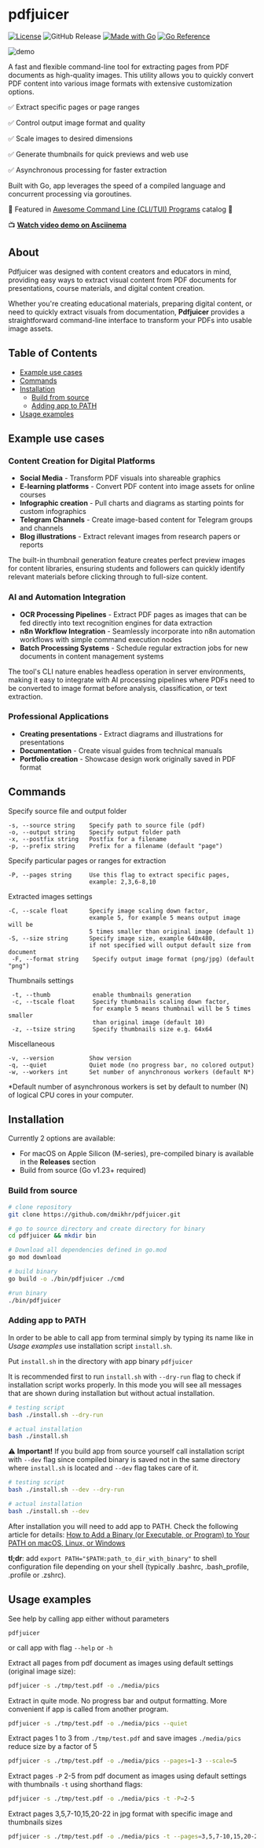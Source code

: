 # pdfjuicer

[![License](https://img.shields.io/github/license/dmikhr/pdfjuicer.svg)](LICENSE)
![GitHub Release](https://img.shields.io/github/v/release/dmikhr/pdfjuicer)
[![Made with Go](https://img.shields.io/badge/Made%20with-Go-1f425f.svg)](https://go.dev/)
[![Go Reference](https://pkg.go.dev/badge/github.com/dmikhr/pdfjuicer.svg)](https://pkg.go.dev/github.com/dmikhr/pdfjuicer)

![demo](assets/pdfjuicer_action.png)

A fast and flexible command-line tool for extracting pages from PDF documents as high-quality images. This utility allows you to quickly convert PDF content into various image formats with extensive customization options.

✅ Extract specific pages or page ranges

✅ Control output image format and quality

✅ Scale images to desired dimensions

✅ Generate thumbnails for quick previews and web use

✅ Asynchronous processing for faster extraction

Built with Go, app leverages the speed of a compiled language and concurrent processing via goroutines.

🌟 Featured in [Awesome Command Line (CLI/TUI) Programs](https://github.com/toolleeo/awesome-cli-apps-in-a-csv?tab=readme-ov-file#office-tools) catalog 🌟

📺 **[Watch video demo on Asciinema](https://asciinema.org/a/hv5p8Qs4KJxY3MOIz6BskBRqA)**

## About

Pdfjuicer was designed with content creators and educators in mind, providing easy ways to extract visual content from PDF documents for presentations, course materials, and digital content creation.

Whether you're creating educational materials, preparing digital content, or need to quickly extract visuals from documentation, **Pdfjuicer** provides a straightforward command-line interface to transform your PDFs into usable image assets.

## Table of Contents
- [Example use cases](#example-use-cases)
- [Commands](#commands)
- [Installation](#installation)
    - [Build from source](#build-from-source)
    - [Adding app to PATH](#adding-app-to-path)
- [Usage examples](#usage-examples)

## Example use cases

### Content Creation for Digital Platforms

- **Social Media** - Transform PDF visuals into shareable graphics
- **E-learning platforms** - Convert PDF content into image assets for online courses
- **Infographic creation** - Pull charts and diagrams as starting points for custom infographics
- **Telegram Channels** - Create image-based content for Telegram groups and channels
- **Blog illustrations** - Extract relevant images from research papers or reports

The built-in thumbnail generation feature creates perfect preview images for content libraries, ensuring students and followers can quickly identify relevant materials before clicking through to full-size content.

### AI and Automation Integration

- **OCR Processing Pipelines** - Extract PDF pages as images that can be fed directly into text recognition engines for data extraction
- **n8n Workflow Integration** - Seamlessly incorporate into n8n automation workflows with simple command execution nodes
- **Batch Processing Systems** - Schedule regular extraction jobs for new documents in content management systems

The tool's CLI nature enables headless operation in server environments, making it easy to integrate with AI processing pipelines where PDFs need to be converted to image format before analysis, classification, or text extraction.

### Professional Applications

- **Creating presentations** - Extract diagrams and illustrations for presentations
- **Documentation** - Create visual guides from technical manuals
- **Portfolio creation** - Showcase design work originally saved in PDF format

## Commands

Specify source file and output folder

```
-s, --source string    Specify path to source file (pdf)
-o, --output string    Specify output folder path
-x, --postfix string   Postfix for a filename
-p, --prefix string    Prefix for a filename (default "page")
```

Specify particular pages or ranges for extraction

```
-P, --pages string     Use this flag to extract specific pages, 
                       example: 2,3,6-8,10
```

Extracted images settings

```
-C, --scale float      Specify image scaling down factor, 
                       example 5, for example 5 means output image will be 
                       5 times smaller than original image (default 1)
-S, --size string      Specify image size, example 640x480, 
                       if not specified will output default size from document
 -F, --format string    Specify output image format (png/jpg) (default "png")
```

Thumbnails settings

```
 -t, --thumb            enable thumbnails generation
 -c, --tscale float     Specify thumbnails scaling down factor, 
                        for example 5 means thumbnail will be 5 times smaller 
                        than original image (default 10)
 -z, --tsize string     Specify thumbnails size e.g. 64x64
```

Miscellaneous

```
-v, --version          Show version
-q, --quiet            Quiet mode (no progress bar, no colored output)
-w, --workers int      Set number of anynchronous workers (default N*)
```

*Default number of asynchronous workers is set by default to number (N) of logical CPU cores in your computer.

## Installation

Currently 2 options are available:

* For macOS on Apple Silicon (M-series), pre-compiled binary is available in the **Releases** section
* Build from source (Go v1.23+ required)

### Build from source

```bash
# clone repository
git clone https://github.com/dmikhr/pdfjuicer.git

# go to source directory and create directory for binary
cd pdfjuicer && mkdir bin

# Download all dependencies defined in go.mod
go mod download

# build binary
go build -o ./bin/pdfjuicer ./cmd

#run binary
./bin/pdfjuicer
```

### Adding app to PATH

In order to be able to call app from terminal simply by typing its name like in *Usage examples* use installation script `install.sh`.

Put `install.sh` in the directory with app binary `pdfjuicer`

It is recommended first to run `install.sh` with `--dry-run` flag to check if installation script works properly. In this mode you will see all messages that are shown during installation but without actual installation.

```bash
# testing script
bash ./install.sh --dry-run

# actual installation
bash ./install.sh
```

⚠️ **Important!** If you build app from source yourself call installation script with `--dev` flag since compiled binary is saved not in the same directory where `install.sh` is located and `--dev` flag takes care of it.

```bash
# testing script
bash ./install.sh --dev --dry-run

# actual installation
bash ./install.sh --dev
```

After installation you will need to add app to PATH. Check the following article for details: [How to Add a Binary (or Executable, or Program) to Your PATH on macOS, Linux, or Windows](https://zwbetz.com/how-to-add-a-binary-to-your-path-on-macos-linux-windows/)

**tl;dr**: add `export PATH="$PATH:path_to_dir_with_binary"` to shell configuration file depending on your shell (typically .bashrc, .bash_profile, .profile or .zshrc).

## Usage examples

See help by calling app either without parameters

```
pdfjuicer
```

or call app with flag `--help` or `-h`

Extract all pages from pdf document as images using default settings (original image size):

```sh
pdfjuicer -s ./tmp/test.pdf -o ./media/pics
```

Extract in quite mode. No progress bar and output formatting. More convenient if app is called from another program.

```sh
pdfjuicer -s ./tmp/test.pdf -o ./media/pics --quiet
```

Extract pages 1 to 3 from `./tmp/test.pdf` and save images `./media/pics` reduce size by a factor of 5

```sh
pdfjuicer -s ./tmp/test.pdf -o ./media/pics --pages=1-3 --scale=5
```

Extract pages `-P` 2-5 from pdf document as images using default settings with thumbnails `-t` using shorthand flags:

```sh
pdfjuicer -s ./tmp/test.pdf -o ./media/pics -t -P=2-5
```

Extract pages 3,5,7-10,15,20-22 in jpg format with specific image and thumbnails sizes

```sh
pdfjuicer -s ./tmp/test.pdf -o ./media/pics -t --pages=3,5,7-10,15,20-22 --size=512x256 --tsize=128x64 --format=jpg
```
